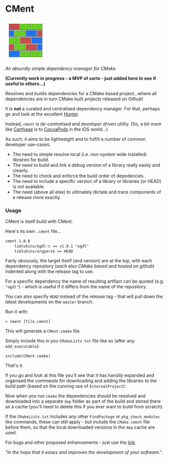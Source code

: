 # CMent

![cment logo](https://github.com/timlukins/CMent/raw/master/cment_logo.png "CMent Logo")

_An absurdly simple dependency manager for CMake._

**(Currently work in progress - a MVP of sorts - just added here to see if useful to others...)**

Resolves and builds dependencies for a CMake based project...where all dependencies are in turn CMake built projects released on Github!

It is **not** a curated and centralised dependency manager. For that, perhaps go and look at the excellent [Hunter](https://github.com/ruslo/hunter).

Instead, `cment` is _de-centralised_ and _developer driven_ utility. (So, a bit more like [Carthage](https://github.com/Carthage/Carthage) is to [CocoaPods](https://github.com/CocoaPods/CocoaPods) in the iOS world...)

As such, it aims to be lightweight and to fulfill a number of common developer use-cases:

* The need to simple resolve local (i.e. non-system wide installed) libraries for build.
* The need to build and link a debug version of a library really easily and cleanly.
* The need to check and enforce the build order of depedencies.
* The need to include a specific version of a library or libraries (or HEAD) is not available.
* The need (above all else) to ultimately dictate and trace components of a release more exactly.

### Usage

CMent is itself build with CMent.

Here's its own `.cment` file...

    cment 1.0.0
        timlukins/ogdl-c == v1.0.1 "ogdl"
        timlukins/argparse == HEAD

Fairly obviously, the target itself (and version) are at the top, with each dependency repository (*each also CMake based and hosted on github*) indented along with the release tag to use.

For a specific dependency the name of resulting artifact can be quoted (e.g. `"ogdl"`) - which is useful if it differs from the name of the repository.

You can also specify `HEAD` instead of the release tag - that will pull down the latest developments on the `master` branch.

Run it with:

    > cment [file.cment]

This will generate a `CMent.cmake` file.

Simply include this in you `CMakeLists.txt` file like so (after any `add_executable`):

```
include(CMent.cmake)
```
That's it.

If you go and look at this file you'll see that it has handily expanded and organised the commands for downloading and adding the libraries to the build path (based on the cunning use of `ExternalProject`).

Now when you run `cmake` the dependencies should be resolved and downloaded into a separate `dep` folder as part of the build and stored there as a cache (you'll need to delete this if you ever want to build from scratch).

If the `CMakeLists.txt` includes any other `FindPackage` or `pkg_check_modules` like commands, these can still apply - but include the `CMake.cment` file before them, so that the local downloaded versions in the `dep` cache are used.

For bugs and other proposed enhancements - just use the [link](https://github.com/timlukins/CMent/issues).

_"In the hope that it eases and improves the development of your software."_.







